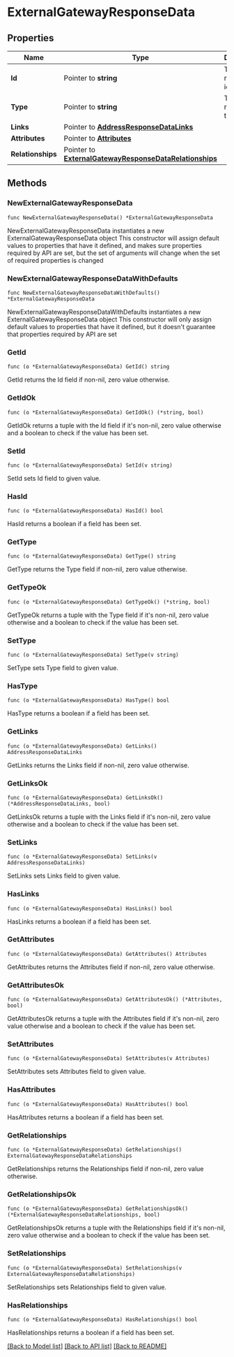 # ExternalGatewayResponseData

## Properties

Name | Type | Description | Notes
------------ | ------------- | ------------- | -------------
**Id** | Pointer to **string** | The resource&#39;s id | [optional] 
**Type** | Pointer to **string** | The resource&#39;s type | [optional] 
**Links** | Pointer to [**AddressResponseDataLinks**](AddressResponseDataLinks.md) |  | [optional] 
**Attributes** | Pointer to [**Attributes**](Attributes.md) |  | [optional] 
**Relationships** | Pointer to [**ExternalGatewayResponseDataRelationships**](ExternalGatewayResponseDataRelationships.md) |  | [optional] 

## Methods

### NewExternalGatewayResponseData

`func NewExternalGatewayResponseData() *ExternalGatewayResponseData`

NewExternalGatewayResponseData instantiates a new ExternalGatewayResponseData object
This constructor will assign default values to properties that have it defined,
and makes sure properties required by API are set, but the set of arguments
will change when the set of required properties is changed

### NewExternalGatewayResponseDataWithDefaults

`func NewExternalGatewayResponseDataWithDefaults() *ExternalGatewayResponseData`

NewExternalGatewayResponseDataWithDefaults instantiates a new ExternalGatewayResponseData object
This constructor will only assign default values to properties that have it defined,
but it doesn't guarantee that properties required by API are set

### GetId

`func (o *ExternalGatewayResponseData) GetId() string`

GetId returns the Id field if non-nil, zero value otherwise.

### GetIdOk

`func (o *ExternalGatewayResponseData) GetIdOk() (*string, bool)`

GetIdOk returns a tuple with the Id field if it's non-nil, zero value otherwise
and a boolean to check if the value has been set.

### SetId

`func (o *ExternalGatewayResponseData) SetId(v string)`

SetId sets Id field to given value.

### HasId

`func (o *ExternalGatewayResponseData) HasId() bool`

HasId returns a boolean if a field has been set.

### GetType

`func (o *ExternalGatewayResponseData) GetType() string`

GetType returns the Type field if non-nil, zero value otherwise.

### GetTypeOk

`func (o *ExternalGatewayResponseData) GetTypeOk() (*string, bool)`

GetTypeOk returns a tuple with the Type field if it's non-nil, zero value otherwise
and a boolean to check if the value has been set.

### SetType

`func (o *ExternalGatewayResponseData) SetType(v string)`

SetType sets Type field to given value.

### HasType

`func (o *ExternalGatewayResponseData) HasType() bool`

HasType returns a boolean if a field has been set.

### GetLinks

`func (o *ExternalGatewayResponseData) GetLinks() AddressResponseDataLinks`

GetLinks returns the Links field if non-nil, zero value otherwise.

### GetLinksOk

`func (o *ExternalGatewayResponseData) GetLinksOk() (*AddressResponseDataLinks, bool)`

GetLinksOk returns a tuple with the Links field if it's non-nil, zero value otherwise
and a boolean to check if the value has been set.

### SetLinks

`func (o *ExternalGatewayResponseData) SetLinks(v AddressResponseDataLinks)`

SetLinks sets Links field to given value.

### HasLinks

`func (o *ExternalGatewayResponseData) HasLinks() bool`

HasLinks returns a boolean if a field has been set.

### GetAttributes

`func (o *ExternalGatewayResponseData) GetAttributes() Attributes`

GetAttributes returns the Attributes field if non-nil, zero value otherwise.

### GetAttributesOk

`func (o *ExternalGatewayResponseData) GetAttributesOk() (*Attributes, bool)`

GetAttributesOk returns a tuple with the Attributes field if it's non-nil, zero value otherwise
and a boolean to check if the value has been set.

### SetAttributes

`func (o *ExternalGatewayResponseData) SetAttributes(v Attributes)`

SetAttributes sets Attributes field to given value.

### HasAttributes

`func (o *ExternalGatewayResponseData) HasAttributes() bool`

HasAttributes returns a boolean if a field has been set.

### GetRelationships

`func (o *ExternalGatewayResponseData) GetRelationships() ExternalGatewayResponseDataRelationships`

GetRelationships returns the Relationships field if non-nil, zero value otherwise.

### GetRelationshipsOk

`func (o *ExternalGatewayResponseData) GetRelationshipsOk() (*ExternalGatewayResponseDataRelationships, bool)`

GetRelationshipsOk returns a tuple with the Relationships field if it's non-nil, zero value otherwise
and a boolean to check if the value has been set.

### SetRelationships

`func (o *ExternalGatewayResponseData) SetRelationships(v ExternalGatewayResponseDataRelationships)`

SetRelationships sets Relationships field to given value.

### HasRelationships

`func (o *ExternalGatewayResponseData) HasRelationships() bool`

HasRelationships returns a boolean if a field has been set.


[[Back to Model list]](../README.md#documentation-for-models) [[Back to API list]](../README.md#documentation-for-api-endpoints) [[Back to README]](../README.md)


